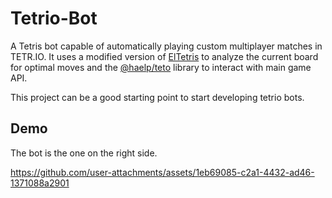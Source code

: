 # Tetrio-Bot
A Tetris bot capable of automatically playing custom multiplayer matches in TETR.IO. It uses a modified version of [ElTetris](https://github.com/ielashi/eltetris) to analyze the current board for optimal moves and the [@haelp/teto](https://github.com/Genius6942/triangle) library to interact with main game API.

This project can be a good starting point to start developing tetrio bots.

## Demo
The bot is the one on the right side.

https://github.com/user-attachments/assets/1eb69085-c2a1-4432-ad46-1371088a2901

